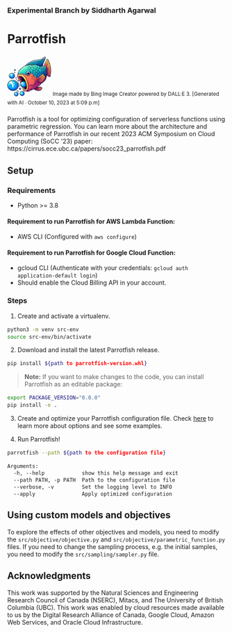 ### Experimental Branch by Siddharth Agarwal
# Parrotfish

<img src="./parrotfish_icon.jpeg" alt="parrotfish icon" width=20%>
<sup>Image made by Bing Image Creator powered by DALL·E 3. [Generated with AI ∙ October 10, 2023 at 5:09 p.m] </sup>
<br><br>
Parrotfish is a tool for optimizing configuration of serverless functions using parametric regression.
You can learn more about the architecture and performance of Parrotfish in our recent 2023 ACM Symposium on Cloud Computing (SoCC '23) paper: https://cirrus.ece.ubc.ca/papers/socc23_parrotfish.pdf

## Setup

### Requirements
- Python >= 3.8

#### Requirement to run Parrotfish for AWS Lambda Function:
- AWS CLI (Configured with `aws configure`)

#### Requirement to run Parrotfish for Google Cloud Function:
- gcloud CLI (Authenticate with your credentials: `gcloud auth application-default login`)
- Should enable the Cloud Billing API in your account.


### Steps
1. Create and activate a virtualenv.
```bash
python3 -m venv src-env
source src-env/bin/activate
```

2. Download and install the latest Parrotfish release. 
```bash
pip install ${path to parrotfish-version.whl}
```
> **Note:** If you want to make changes to the code, you can install Parrotfish as an editable package:
```bash
export PACKAGE_VERSION="0.0.0"
pip install -e .
```

3. Create and optimize your Parrotfish configuration file. Check [here](src/configuration/README.md) to learn more about options and see some examples.

4. Run Parrotfish!
```bash
parrotfish --path ${path to the configuration file}
```
```text
Arguments:
  -h, --help            show this help message and exit
  --path PATH, -p PATH  Path to the configuration file
  --verbose, -v         Set the logging level to INFO
  --apply               Apply optimized configuration
```

## Using custom models and objectives
To explore the effects of other objectives and models, you need to modify the `src/objective/objective.py` and 
`src/objective/parametric_function.py` files.
If you need to change the sampling process, e.g. the initial samples, you need to modify the `src/sampling/sampler.py` 
file. 

## Acknowledgments

This work was supported by the Natural Sciences and Engineering Research Council of Canada (NSERC), Mitacs, and The University of British Columbia (UBC).
This work was enabled by cloud resources made available to us by the Digital Research Alliance of Canada, Google Cloud, Amazon Web Services, and Oracle Cloud Infrastructure.
